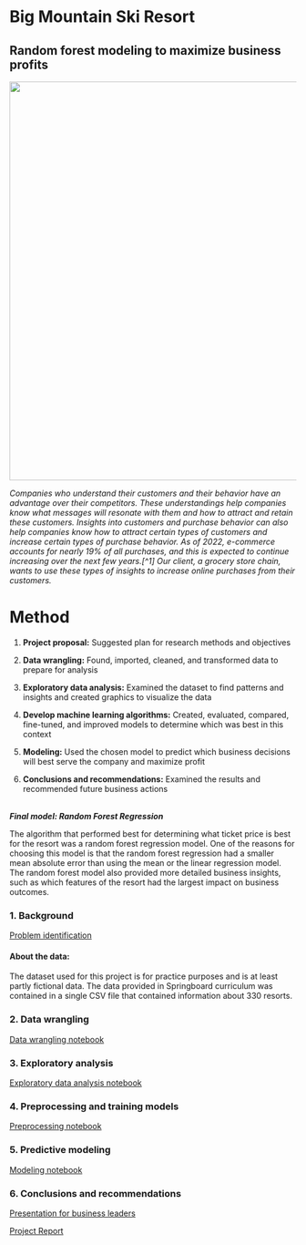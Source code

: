 # Big Mountain Ski Resort
## Random forest modeling to maximize business profits

<img src="revenue_analysis/additional_files/images/priscilla-du-preez-YVssGmsSFhE-unsplash.jpg" width='700'></p>

*Companies who understand their customers and their behavior have an advantage over their competitors.  These understandings help companies know what messages will resonate with them and how to attract and retain these customers.  Insights into customers and purchase behavior can also help companies know how to attract certain types of customers and increase certain types of purchase behavior.  As of 2022, e-commerce accounts for nearly 19% of all purchases, and this is expected to continue increasing over the next few years.[^1]  Our client, a grocery store chain, wants to use these types of insights to increase online purchases from their customers.*

# Method

1. **Project proposal:**  Suggested plan for research methods and objectives

2. **Data wrangling:**  Found, imported, cleaned, and transformed data to prepare for analysis

3. **Exploratory data analysis:**  Examined the dataset to find patterns and insights and created graphics to visualize the data

4. **Develop machine learning algorithms:**  Created, evaluated, compared, fine-tuned, and improved models to determine which was best in this context

5. **Modeling:**  Used the chosen model to predict which business decisions will best serve the company and maximize profit
   
6. **Conclusions and recommendations:**  Examined the results and recommended future business actions

 &nbsp;   
***Final model:   Random Forest Regression***
     
The algorithm that performed best for determining what ticket price is best for the resort was a random forest regression model.  One of the reasons for choosing this model is that the random forest regression had a smaller mean absolute error than using the mean or the linear regression model.  The random forest model also provided more detailed business insights, such as which features of the resort had the largest impact on business outcomes.

### 1. Background
[Problem identification](revenue_analysis/01_problem_identification)

#### About the data:
The dataset used for this project is for practice purposes and is at least partly fictional data.  The data provided in Springboard curriculum was contained in a single CSV file that contained information about 330 resorts. 

### 2. Data wrangling
[Data wrangling notebook](revenue_analysis/02_data_wrangling.ipynb)

### 3. Exploratory analysis
[Exploratory data analysis notebook](revenue_analysis/03_exploratory_data_analysis.ipynb)

### 4. Preprocessing and training models
[Preprocessing notebook](revenue_analysis/04_preprocessing_and_training.ipynb)

### 5. Predictive modeling
[Modeling notebook](revenue_analysis/05_modeling.ipynb)

### 6. Conclusions and recommendations
[Presentation for business leaders](revenue_analysis/06_presentation.ipynb)     

[Project Report](revenue_analysis/07_project_report.ipynb)

